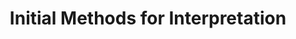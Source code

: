 ---
delivpath: /document/deliverable/D2.1.pdf
year: 2021
delivcode: D2.1
title: Initial Methods for Interpretation
---